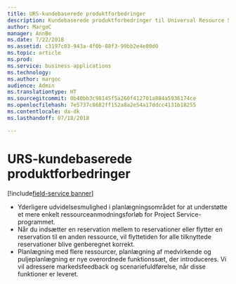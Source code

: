 ```yaml
---
title: URS-kundebaserede produktforbedringer
description: Kundebaserede produktforbedringer til Universal Resource Scheduling
author: MargoC
manager: AnnBe
ms.date: 7/22/2018
ms.assetid: c3197c03-943a-4f0b-88f3-99bb2e4e80d0
ms.topic: article
ms.prod: 
ms.service: business-applications
ms.technology: 
ms.author: margoc
audience: Admin
ms.translationtype: HT
ms.sourcegitcommit: 0b40bb3c98145f5a260f412701a884a5936174ce
ms.openlocfilehash: 7e5737c8682ff152a8a2e54a17ddcc4131b18255
ms.contentlocale: da-dk
ms.lasthandoff: 07/18/2018

---
```


#  <a name="urs-customer-driven-product-enhancements"></a>URS-kundebaserede produktforbedringer

[!include[field-service banner](../../../includes/field-service.md)]



-   Yderligere udvidelsesmulighed i planlægningsområdet for at understøtte et mere enkelt ressourceanmodningsforløb for Project Service-programmet.
-   Når du indsætter en reservation mellem to reservationer eller flytter en reservation til en anden ressource, vil flyttetiden for alle tilknyttede reservationer blive genberegnet korrekt.
-   Planlægning med flere ressourcer, planlægning af medvirkende og puljeplanlægning er nye overordnede funktionssæt, der introduceres. Vi vil adressere markedsfeedback og scenariefuldførelse, når disse funktioner er leveret.

